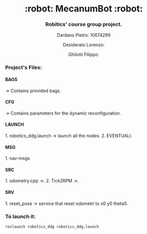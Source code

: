 <h1 align="center">
  :robot: MecanumBot :robot:
</h1>

<h3 align="center">Robitics' course group project.</h3>
<p align="center">Dardano Pietro: 10674299</p>
<p align="center">Desiderato Lorenzo: </p>
<p align="center">Ghilotti Filippo: </p>

<h3> Project's Files: </h3>
 <h4>BAGS</h4> -> Contains provided bags.
 <h4>CFG</h4> -> Contains parameters for the dynamic reconfiguration.
 <h4>LAUNCH</h4>
  1. robotics_ddg.launch -> launch all the nodes.
  2.  EVENTUALI.
 <h4>MSG</h4>
  1. nav-msgs
 <h4>SRC</h4> 
  1. odometry.cpp ->.
  2. Tick2RPM ->.
 <h4>SRV</h4>
  1. reset_pose -> service that reset odometri to x0 y0 theta0.

<h3> To launch it: </h3>

```shell
roslaunch robotics_ddg robotics_ddg.launch
```
